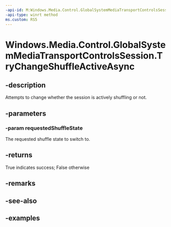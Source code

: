 ```yaml
---
-api-id: M:Windows.Media.Control.GlobalSystemMediaTransportControlsSession.TryChangeShuffleActiveAsync(System.Boolean)
-api-type: winrt method
ms.custom: RS5
---
```


<!-- Method syntax.
public IAsyncOperation<bool> GlobalSystemMediaTransportControlsSession.TryChangeShuffleActiveAsync(Boolean requestedShuffleState)
-->

# Windows.Media.Control.GlobalSystemMediaTransportControlsSession.TryChangeShuffleActiveAsync

## -description
Attempts to change whether the session is actively shuffling or not.

## -parameters
### -param requestedShuffleState
The requested shuffle state to switch to.

## -returns
True indicates success; False otherwise

## -remarks

## -see-also

## -examples

